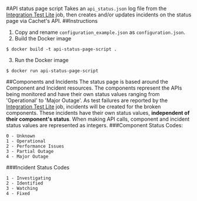 #API status page script
Takes an `api_status.json` log file from the [Integration Test Lite](https://github.com/osu-mist/integration-test-lite)
job, then creates and/or updates incidents on the status page via Cachet's API.
##Instructions
1. Copy and rename `configuration_example.json` as `configuration.json`.
2. Build the Docker image
```
$ docker build -t api-status-page-script .
```
3. Run the Docker image
```
$ docker run api-status-page-script
```
##Components and Incidents
The status page is based around the Component and Incident resources. The components represent the APIs being
monitored and have their own status values ranging from 'Operational' to 'Major Outage'. As test failures are reported
by the [Integration Test Lite](https://github.com/osu-mist/integration-test-lite) job, incidents will be created for the
broken components. These incidents have their own status values, **independent of their component's status**. When
making API calls, component and incident status values are represented as integers.
###Component Status Codes:
```
0 - Unknown
1 - Operational
2 - Performance Issues
3 - Partial Outage
4 - Major Outage
```
###Incident Status Codes
```
1 - Investigating
2 - Identified
3 - Watching
4 - Fixed
```
